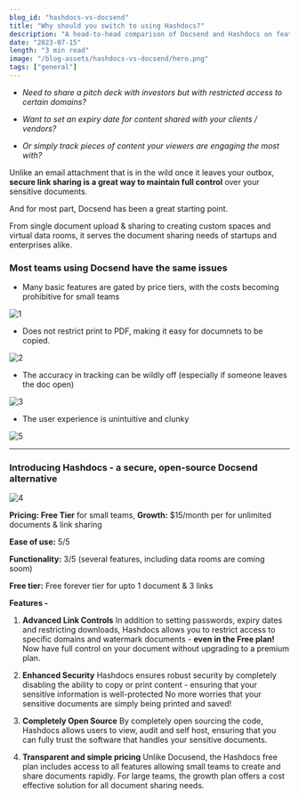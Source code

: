 ```yaml
---
blog_id: "hashdocs-vs-docsend"
title: "Why should you switch to using Hashdocs?"
description: "A head-to-head comparison of Docsend and Hashdocs on features, pricing and ease of use"
date: "2023-07-15"
length: "3 min read"
image: "/blog-assets/hashdocs-vs-docsend/hero.png"
tags: ["general"]
---
```

- _Need to share a pitch deck with investors but with restricted access to certain domains?_

- *Want to set an expiry date for content shared with your clients / vendors?*

- *Or simply track pieces of content your viewers are engaging the most with?* 

Unlike an email attachment that is in the wild once it leaves your outbox, **secure link sharing is a great way to maintain full control** over your sensitive documents. 

And for most part, Docsend has been a great starting point.

From single document upload & sharing to creating custom spaces and virtual data rooms, it serves the document sharing needs of startups and enterprises alike. 

### **Most teams using Docsend have the same issues**

- Many basic features are gated by price tiers, with the costs becoming prohibitive for small teams

![1](/blog-assets/hashdocs-vs-docsend/5.png)

- Does not restrict print to PDF, making it easy for documnets to be copied.

![2](/blog-assets/hashdocs-vs-docsend/1.png)

- The accuracy in tracking can be wildly off (especially if someone leaves the doc open)

![3](/blog-assets/hashdocs-vs-docsend/2.png)

- The user experience is unintuitive and clunky

![5](/blog-assets/hashdocs-vs-docsend/3.png)

---

### Introducing Hashdocs - a secure, open-source Docsend alternative

![4](/blog-assets/hashdocs-vs-docsend/4.png)

**Pricing:** **Free Tier** for small teams, **Growth:** $15/month per for unlimited documents & link sharing

**Ease of use:** 5/5

**Functionality:** 3/5 (several features, including data rooms are coming soom)

**Free tier:** Free forever tier for upto 1 document & 3 links

**Features -** 

1. **Advanced Link Controls**
In addition to setting passwords, expiry dates and restricting downloads, Hashdocs allows you to restrict access to specific domains and watermark documents - **even in the Free plan!** Now have full control on your document without upgrading to a premium plan.

2. **Enhanced Security**
Hashdocs ensures robust security by completely disabling the ability to copy or print content - ensuring that your sensitive information is well-protected No more worries that your sensitive documents are simply being printed and saved!

3. **Completely Open Source**
By completely open sourcing the code, Hashdocs allows users to view, audit and self host, ensuring that you can fully trust the software that handles your sensitive documents.

4. **Transparent and simple pricing** 
Unlike Docusend, the Hashdocs free plan includes access to all features allowing small teams to create and share documents rapidly. For large teams, the growth plan offers a cost effective solution for all document sharing needs.